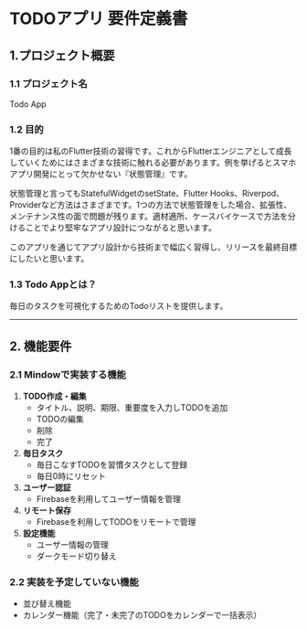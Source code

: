 # TODOアプリ 要件定義書

## 1.プロジェクト概要

### 1.1 プロジェクト名

Todo App

### 1.2 目的

1番の目的は私のFlutter技術の習得です。これからFlutterエンジニアとして成長していくためにはさまざまな技術に触れる必要があります。例を挙げるとスマホアプリ開発にとって欠かせない『状態管理』です。

状態管理と言ってもStatefulWidgetのsetState、Flutter Hooks、Riverpod、Providerなど方法はさまざまです。1つの方法で状態管理をした場合、拡張性、メンテナンス性の面で問題が残ります。適材適所、ケースバイケースで方法を分けることでより堅牢なアプリ設計につながると思います。

このアプリを通じてアプリ設計から技術まで幅広く習得し、リリースを最終目標にしたいと思います。

### 1.3 Todo Appとは？
毎日のタスクを可視化するためのTodoリストを提供します。

---

## 2. 機能要件

### 2.1 Mindowで実装する機能
1. **TODO作成・編集**
    - タイトル、説明、期限、重要度を入力しTODOを追加
    - TODOの編集
    - 削除
    - 完了
2. **毎日タスク**
    - 毎日こなすTODOを習慣タスクとして登録
    - 毎日0時にリセット
3. **ユーザー認証**
    - Firebaseを利用してユーザー情報を管理
4. **リモート保存**
    - Firebaseを利用してTODOをリモートで管理
5. **設定機能**
    - ユーザー情報の管理
    - ダークモード切り替え

### 2.2 実装を予定していない機能
- 並び替え機能
- カレンダー機能（完了・未完了のTODOをカレンダーで一括表示）
